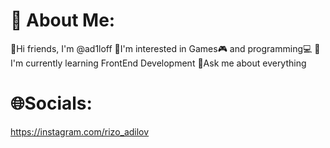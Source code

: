 # 💫 About Me:

👋Hi friends, I'm @ad1loff
👀I'm interested in Games🎮 and programming💻
🌱I'm currently learning FrontEnd Development
💬Ask me about everything

# 🌐Socials:

https://instagram.com/rizo_adilov

